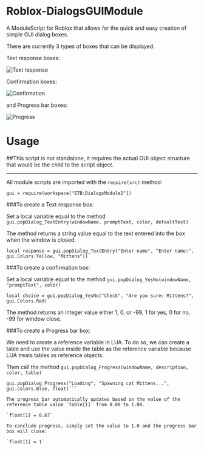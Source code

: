 # Roblox-DialogsGUIModule

A ModuleScript for Roblox that allows for the quick and easy
creation of simple GUI dialog boxes.

There are currently 3 types of boxes that can be displayed.

Text response boxes:

![Text response](http://i.imgur.com/Bs4xsSL.png)

Confirmation boxes:

![Confirmation](http://i.imgur.com/yZbtsm7.png)

and Progress bar boxes:

![Progress](http://i.imgur.com/ugoWQ9B.png)


# Usage

##This script is not standalone, it requires the actual GUI object structure 
that would be the child to the script object.

---

All module scripts are imported with the `require(src)` method:

`gui = require(workspace["ETB:DialogsModule2"])`

###To create a Text response box:

Set a local variable equal to the method `gui.popDialog_TextEntry(windowName, promptText, color, defaultText)`

The method returns a string value equal to the text entered into the box when the window is closed.

`local response = gui.popDialog_TextEntry("Enter name", "Enter name:", gui.Colors.Yellow, "Mittens"])`

###To create a confirmation box:

Set a local variable equal to the method `gui.popDialog_YesNo(windowName, "promptText", color)`

`local choice = gui.popDialog_YesNo("Check", "Are you sure: Mittens?", gui.Colors.Red)`

The method returns an integer value either 1, 0, or -99, 1 for yes, 0 for no, -99 for window close.

###To create a Progress bar box:

We need to create a reference variable in LUA. To do so, we can create a table and use the value
inside the table as the reference variable because LUA treats tables as reference objects.

Then call the method `gui.popDialog_Progress(windowName, description, color, table)`

```local float = {0.0}
gui.popDialog_Progress("Loading", "Spawning cat Mittens...", gui.Colors.Blue, float)```

The progress bar automatically updates based on the value of the reference table value `table[1]` from 0.00 to 1.00.

`float[1] = 0.67`

To conclude progress, simply set the value to 1.0 and the progress bar box will close:

`float[1] = 1`

